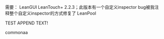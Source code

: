 需要：
LeanGUI
LeanTouch+ 2.2.3；此版本有一个自定义inspector bug被我注释整个自定义inspector的方式修复了
LeanPool

TEST APPEND TEXT!

commonaa

